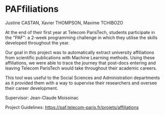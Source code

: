 # PAFfiliations

Justine CASTAN, Xavier THOMPSON, Maxime TCHIBOZO

At the end of their first year at Telecom ParisTech, students participate in the "PAF": a 2-week programming challenge in which they utilise the skills developed throughout the year.

Our goal in this project was to automatically extract university affiliations from scientific publications with Machine Learning methods. Using these affiliations, we were able to trace the journey that post-docs entering and leaving Telecom ParisTech would take throughout their academic careers.

This tool was useful to the Social Sciences and Administration departments as it provided them with a way to supervise their researchers and oversee their career development.


Supervisor: Jean-Claude Moissinac

Project Guidelines: https://paf.telecom-paris.fr/projets/affiliations
